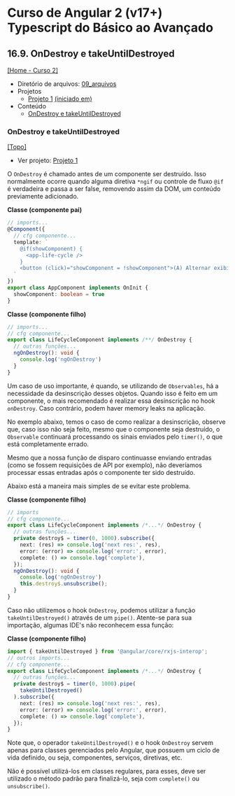 # Curso de Angular 2 (v17+) Typescript do Básico ao Avançado

## 16.9. OnDestroy e takeUntilDestroyed
[[Home - Curso 2]](../../README.md#curso-2)<br />

- Diretório de arquivos: [09_arquivos](./09_arquivos/)
- Projetos
  - [Projeto 1](./09_arquivos/proj_01/) [(iniciado em)](#ondestroy-e-takeuntildestroyed)
- Conteúdo
  - [OnDestroy e takeUntilDestroyed](#ondestroy-e-takeuntildestroyed)

### OnDestroy e takeUntilDestroyed
[[Topo]](#)<br />

- Ver projeto: [Projeto 1](./09_arquivos/proj_01/)

O `OnDestroy` é chamado antes de um componente ser destruído. Isso normalmente ocorre quando alguma diretiva `*ngif` ou controle de fluxo `@if` é verdadeira e passa a ser false, removendo assim da DOM, um conteúdo previamente adicionado.

**Classe (componente pai)**
```typescript
// imports...
@Component({
  // cfg componente...
  template: `
    @if(showComponent) {
      <app-life-cycle />
    }
    <button (click)="showComponent = !showComponent">(A) Alternar exibição LifeCycleComponent</button>
  `
})
export class AppComponent implements OnInit {
  showComponent: boolean = true
}
```

**Classe (componente filho)**
```typescript
// imports...
// cfg componente...
export class LifeCycleComponent implements /**/ OnDestroy {
  // outras funções...
  ngOnDestroy(): void {
    console.log('ngOnDestroy')
  }
}
```

Um caso de uso importante, é quando, se utilizando de `Observables`, há a necessidade da desinscrição desses objetos. Quando isso é feito em um componente, o mais recomendado é realizar essa desinscrição no hook `onDestroy`. Caso contrário, podem haver memory leaks na aplicação.

No exemplo abaixo, temos o caso de como realizar a desinscrição, observe que, caso isso não seja feito, mesmo que o componente seja destruído, o `Observable` continuará processando os sinais enviados pelo `timer()`, o que está completamente errado.

Mesmo que a nossa função de disparo continuasse enviando entradas (como se fossem requisições de API por exemplo), não deveríamos processar essas entradas após o componente ter sido destruído.

Abaixo está a maneira mais simples de se evitar este problema.

**Classe (componente filho)**
```typescript
// imports
// cfg componente...
export class LifeCycleComponent implements /*...*/ OnDestroy {
  // outras funções...
  private destroy$ = timer(0, 1000).subscribe({
    next: (res) => console.log('next res:', res),
    error: (error) => console.log('error:', error),
    complete: () => console.log('complete'),
  });
  ngOnDestroy(): void {
    console.log('ngOnDestroy')
    this.destroy$.unsubscribe();
  }
}
```

Caso não utilizemos o hook `OnDestroy`, podemos utilizar a função `takeUntilDestroyed()` através de um `pipe()`. Atente-se para sua importação, algumas IDE's não reconhecem essa função:

**Classe (componente filho)**
```typescript
import { takeUntilDestroyed } from '@angular/core/rxjs-interop';
// outros imports...
// cfg componente...
export class LifeCycleComponent implements /*...*/ OnDestroy {
  // outras funções...
  private destroy$ = timer(0, 1000).pipe(
    takeUntilDestroyed()
  ).subscribe({
    next: (res) => console.log('next res:', res),
    error: (error) => console.log('error:', error),
    complete: () => console.log('complete'),
  });
}
```

Note que, o operador `takeUntilDestroyed()` e o hook `OnDestroy` servem apenas para classes gerenciados pelo Angular, que possuem um ciclo de vida definido, ou seja, componentes, serviços, diretivas, etc.

Não é possível utilizá-los em classes regulares, para esses, deve ser utilizado o método padrão para finalizá-lo, seja com `complete()` ou `unsubscribe()`.
